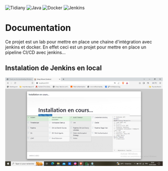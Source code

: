 ![Tidiany](https://img.shields.io/badge/work-on%20progress-red.svg)
![Java](https://img.shields.io/badge/Tidiany%20Toure-Java-green)
![Docker](https://img.shields.io/badge/Tidiany%20Toure-Docker-blue)
![Jenkins](https://img.shields.io/badge/Tidiany%20Toure-Jenkins-yellow.svg)

# Documentation

Ce projet est un lab pour mettre en place une chaine d'intégration avec jenkins et docker.
En effet ceci est un projet pour mettre en place un pipeline CI/CD avec jenkins...

## Instalation de Jenkins en local

![Instalation de Jenkins](https://github.com/Tidiany/lab-jenkins/blob/main/src/main/resources/static/images/Capture%20d%E2%80%99%C3%A9cran%20(102).png)

